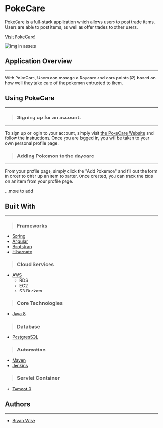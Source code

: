 # PokeCare

PokeCare is a full-stack application which allows users to post trade items. Users are able to post items, as well as offer trades to other users.

[Visit PokeCare!]()

[//]: # "below is MD structure to embed a gif/img "

![img in assets]()

## Application Overview

---

With PokeCare, Users can manage a Daycare and earn points (₽) based on how well they take care of the pokemon entrusted to them.

## Using PokeCare

---

> ### Signing up for an account.

---

To sign up or login to your account, simply visit [the PokeCare Website]() and follow the instructions. Once you are logged in, you will be taken to your own personal profile page.

> ### Adding Pokemon to the daycare

---

From your profile page, simply click the "Add Pokemon" and fill out the form in order to offer up an item to barter. Once created, you can track the bids on an item from your profile page.

...more to add

## Built With

---

> ### Frameworks

- [Spring](https://spring.io/guides)
- [Angular](https://angular.io/docs)
- [Bootstrap](https://getbootstrap.com/)
- [Hibernate](https://hibernate.org/orm/documentation/5.4/)

> ### Cloud Services

- [AWS](https://aws.amazon.com/)
  - RDS
  - EC2
  - S3 Buckets

> ### Core Technologies

- [Java 8](https://docs.oracle.com/javase/8/docs/)

> ### Database

- [PostgresSQL](https://www.postgresql.org/docs/)

> ### Automation

- [Maven](https://maven.apache.org/guides/)
- [Jenkins](https://www.jenkins.io/doc/)

> ### Servlet Container

- [Tomcat 9](http://tomcat.apache.org/tomcat-9.0-doc/)

## Authors

---

- [Bryan Wise](https://github.com/Coach-BWise)
